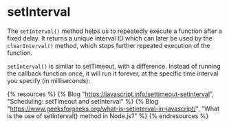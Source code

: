# setInterval

The `setInterval()` method helps us to repeatedly execute a function after a fixed delay. It returns a unique interval ID which can later be used by the `clearInterval()` method, which stops further repeated execution of the function. 

`setInterval()` is similar to setTimeout, with a difference. Instead of running the callback function once, it will run it forever, at the specific time interval you specify (in milliseconds):

{% resources %}
  {% Blog "https://javascript.info/settimeout-setinterval", "Scheduling: setTimeout and setInterval" %}
  {% Blog "https://www.geeksforgeeks.org/what-is-setinterval-in-javascript/", "What is the use of setInterval() method in Node.js?" %}
{% endresources %}
